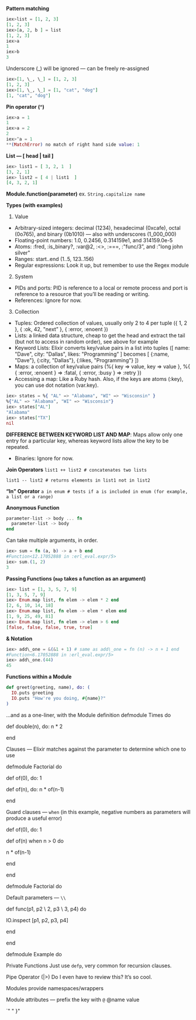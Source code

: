 **Pattern matching**
```elixir
iex>list = [1, 2, 3]
[1, 2, 3]
iex>[a, 2, b ] = list
[1, 2, 3]
iex>a
1
iex>b
3
```

Underscore (\_) will be ignored — can be freely re-assigned
```elixir
iex>[1, \_, \_] = [1, 2, 3]
[1, 2, 3]
iex>[1, \_, \_] = [1, "cat", "dog"]
[1, "cat", "dog"]
```

**Pin operator (^)**
```elixir
iex>a = 1
1
iex>a = 2
2
iex>^a = 1
**(MatchError) no match of right hand side value: 1
```

**List — [ head | tail  ]**
```elixir
iex> list1 = [ 3, 2, 1  ]
[3, 2, 1]
iex> list2 = [ 4 | list1  ]
[4, 3, 2, 1]
```

**Module.function(parameter)**
ex. `String.capitalize name`

**Types (with examples)**

1. Value
  * Arbitrary-sized integers: decimal (1234), hexadecimal (0xcafe), octal (0o765), and binary (0b1010) — also with underscores (1\_000\_000)
  * Floating-point numbers: 1.0, 0.2456, 0.314159e1, and 314159.0e-5
  * Atoms: :fred, :is\_binary?, :var@2, :<>, :===, :"func/3”, and :"long john silver"
  * Ranges: start..end (1..5, 123..156)
  * Regular expressions: Look it up, but remember to use the Regex module

2. System
  * PIDs and ports: PID is reference to a local or remote process and port is reference to a resource that you’ll be reading or writing.
  * References: Ignore for now.

3. Collection
  * Tuples: Ordered collection of values, usually only 2 to 4 per tuple ({ 1, 2  }, { :ok, 42, "next”  }, { :error, :enoent  })
  * Lists: a linked data structure, cheap to get the head and extract the tail (but not to access in random order), see above for example
  * Keyword Lists: Elixir converts key/value pairs in a list into tuples ([ name: "Dave", city: "Dallas", likes: "Programming”  ] becomes [ {:name, "Dave"}, {:city, "Dallas"}, {:likes, "Programming"}  ])
  * Maps: a collection of key/value pairs (%{ key => value, key => value  }, %{ { :error, :enoent  } => :fatal, { :error, :busy  } => :retry  })
  * Accessing a map: Like a Ruby hash. Also, if the keys are atoms (:key), you can use dot notation (var.key).

```elixir
iex> states = %{ "AL" => "Alabama", "WI" => "Wisconsin" }
%{"AL" => "Alabama", "WI" => "Wisconsin"}
iex> states["AL"]
"Alabama"
iex> states["TX"]
nil
```

**DIFFERENCE BETWEEN KEYWORD LIST AND MAP**: Maps allow only one entry for a particular key, whereas keyword lists allow the key to be repeated.
* Binaries: Ignore for now.

**Join Operators**
`list1 ++ list2 # concatenates two lists`

`list1 -- list2 # returns elements in list1 not in list2`

**“In" Operator**
`a in enum # tests if a is included in enum (for example, a list or a range)`

**Anonymous Function**
```elixir
parameter-list -> body ... fn
  parameter-list -> body
end
```

Can take multiple arguments, in order.

```elixir
iex> sum = fn (a, b) -> a + b end
#Function<12.17052888 in :erl_eval.expr/5>
iex> sum.(1, 2)
3
```

**Passing Functions (`map` takes a function as an argument)**
```elixir
iex> list = [1, 3, 5, 7, 9]
[1, 3, 5, 7, 9]
iex> Enum.map list, fn elem -> elem * 2 end
[2, 6, 10, 14, 18]
iex> Enum.map list, fn elem -> elem * elem end
[1, 9, 25, 49, 81]
iex> Enum.map list, fn elem -> elem > 6 end
[false, false, false, true, true]
```

**& Notation**
```elixir
iex> add\_one = &(&1 + 1) # same as add\_one = fn (n) -> n + 1 end
#Function<6.17052888 in :erl_eval.expr/5>
iex> add\_one.(44)
45
```

**Functions within a Module**
```elixir
def greet(greeting, name), do: (
  IO.puts greeting
  IO.puts "How're you doing, #{name}?"
)
```

…and as a one-liner, with the Module definition
defmodule Times do

def double(n), do: n * 2

end

Clauses — Elixir matches against the parameter to determine which one to use

defmodule Factorial do

 def of(0), do: 1

 def of(n), do: n * of(n-1)

end

Guard clauses — `when`
(in this example, negative numbers as parameters will produce a useful error)

 def of(0), do: 1

 def of(n) when n > 0 do

 n * of(n-1)

 end

end

defmodule Factorial do

Default parameters — `\\`

 def func(p1, p2 \\ 2, p3 \\ 3, p4) do

 IO.inspect [p1, p2, p3, p4]

 end

end

defmodule Example do

Private Functions
Just use `defp`, very common for recursion clauses.

Pipe Operator (|>)
Do I even have to review this? It’s so cool.

Modules provide namespaces/wrappers

Module attributes — prefix the key with `@`
@name value



`"
" }"
